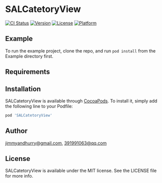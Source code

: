 # SALCatetoryView

[![CI Status](https://img.shields.io/travis/jimmyandhurry@gmail.com/SALCatetoryView.svg?style=flat)](https://travis-ci.org/jimmyandhurry@gmail.com/SALCatetoryView)
[![Version](https://img.shields.io/cocoapods/v/SALCatetoryView.svg?style=flat)](https://cocoapods.org/pods/SALCatetoryView)
[![License](https://img.shields.io/cocoapods/l/SALCatetoryView.svg?style=flat)](https://cocoapods.org/pods/SALCatetoryView)
[![Platform](https://img.shields.io/cocoapods/p/SALCatetoryView.svg?style=flat)](https://cocoapods.org/pods/SALCatetoryView)

## Example

To run the example project, clone the repo, and run `pod install` from the Example directory first.

## Requirements

## Installation

SALCatetoryView is available through [CocoaPods](https://cocoapods.org). To install
it, simply add the following line to your Podfile:

```ruby
pod 'SALCatetoryView'
```

## Author

jimmyandhurry@gmail.com, 391991063@qq.com

## License

SALCatetoryView is available under the MIT license. See the LICENSE file for more info.
